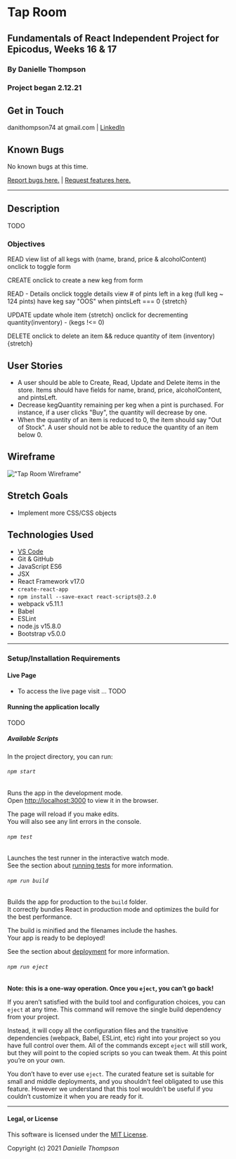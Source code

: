 # Tap Room

## Fundamentals of React Independent Project for Epicodus, Weeks 16 & 17

### By Danielle Thompson

### Project began 2.12.21

## Get in Touch

danithompson74 at gmail.com | [LinkedIn](https://www.linkedin.com/in/danielle-thompson74/)

## Known Bugs

No known bugs at this time.

[Report bugs here.](https://github.com/dani-t-codes/tap-room/issues) | [Request features here.](https://github.com/dani-t-codes/tap-room/issues)

___

## Description

TODO

### Objectives

READ
view list of all kegs with (name, brand, price & alcoholContent)
onclick to toggle form

CREATE
onclick to create a new keg from form

READ - Details
onclick toggle details
view # of pints left in a keg (full keg ~ 124 pints)
have keg say "OOS" when pintsLeft === 0 {stretch}

UPDATE
update whole item {stretch}
onclick for decrementing quantity(inventory) - (kegs !<= 0)

DELETE
onclick to delete an item && reduce quantity of item (inventory) {stretch}

## User Stories

- A user should be able to Create, Read, Update and Delete items in the store. Items should have fields for name, brand, price, alcoholContent, and pintsLeft.
- Decrease kegQuantity remaining per keg when a pint is purchased. For instance, if a user clicks "Buy", the quantity will decrease by one.
- When the quantity of an item is reduced to 0, the item should say "Out of Stock". A user should not be able to reduce the quantity of an item below 0.

## Wireframe

!["Tap Room Wireframe"](https://i.postimg.cc/V6Jn98HR/Tap-Room-Wire-Frame.png)

## Stretch Goals

- Implement more CSS/CSS objects

## Technologies Used

- [VS Code](https://code.visualstudio.com/download)
- Git & GitHub
- JavaScript ES6
- JSX
- React Framework v17.0
- `create-react-app`
- `npm install --save-exact react-scripts@3.2.0`
- webpack v5.11.1
- Babel
- ESLint
- node.js v15.8.0
- Bootstrap v5.0.0

___

### Setup/Installation Requirements

#### Live Page

- To access the live page visit ... TODO

#### Running the application locally

TODO

##### Available Scripts

In the project directory, you can run:

###### `npm start`

Runs the app in the development mode.\
Open [http://localhost:3000](http://localhost:3000) to view it in the browser.

The page will reload if you make edits.\
You will also see any lint errors in the console.

###### `npm test`

Launches the test runner in the interactive watch mode.\
See the section about [running tests](https://facebook.github.io/create-react-app/docs/running-tests) for more information.

###### `npm run build`

Builds the app for production to the `build` folder.\
It correctly bundles React in production mode and optimizes the build for the best performance.

The build is minified and the filenames include the hashes.\
Your app is ready to be deployed!

See the section about [deployment](https://facebook.github.io/create-react-app/docs/deployment) for more information.

###### `npm run eject`

**Note: this is a one-way operation. Once you `eject`, you can’t go back!**

If you aren’t satisfied with the build tool and configuration choices, you can `eject` at any time. This command will remove the single build dependency from your project.

Instead, it will copy all the configuration files and the transitive dependencies (webpack, Babel, ESLint, etc) right into your project so you have full control over them. All of the commands except `eject` will still work, but they will point to the copied scripts so you can tweak them. At this point you’re on your own.

You don’t have to ever use `eject`. The curated feature set is suitable for small and middle deployments, and you shouldn’t feel obligated to use this feature. However we understand that this tool wouldn’t be useful if you couldn’t customize it when you are ready for it.

___

#### Legal, or License

This software is licensed under the [MIT License](https://choosealicense.com/licenses/mit/).

Copyright (c) 2021 *_Danielle Thompson_*
